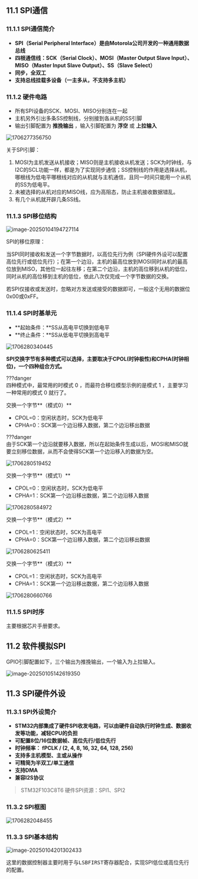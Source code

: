 ## 11.1 SPI通信

### 11.1.1 SPI通信简介

- **SPI（Serial Peripheral Interface）是由Motorola公司开发的一种通用数据总线**
- **四根通信线：SCK（Serial Clock）、MOSI（Master Output Slave Input）、MISO（Master Input Slave Output）、SS（Slave Select）**
- **同步，全双工**
- **支持总线挂载多设备（一主多从，不支持多主机）**

### 11.1.2 硬件电路

- 所有SPI设备的SCK、MOSI、MISO分别连在一起
- 主机另外引出多条SS控制线，分别接到各从机的SS引脚
- 输出引脚配置为 **推挽输出** ，输入引脚配置为 **浮空** 或 **上拉输入**

![1706277356750](11.SPI%E9%80%9A%E4%BF%A1/1706277356750.png)

关于SPI引脚：

1. MOSI为主机发送从机接收；MISO则是主机接收从机发送；SCK为时钟线，与I2C的SCL功能一样，都是为了实现同步通信；SS控制线的作用是选择从机，哪根线为低电平哪根线对应的从机就与主机通信，且同一时间只能用一个从机的SS为低电平。
2. 未被选择的从机对应的MISO线，应为高阻态，防止主机接收数据错乱。
3. 有几个从机就开辟几条SS线。

### 11.1.3 SPI移位结构

![image-20250104194727114](11.SPI%E9%80%9A%E4%BF%A1/image-20250104194727114.png)

SPI的移位原理：

当SPI同时接收和发送一个字节数据时，以高位先行为例（SPI硬件外设可以配置高位先行或低位先行）；在第一个边沿，主机的最高位放到MOSI同时从机的最高位放到MISO，其他位一起往左移；在第二个边沿，主机的高位移到从机的低位，同时从机的高位移到主机的低位，依此八次仅完成一个字节数据的交换。

若SPI仅接收或发送时，忽略对方发送或接受的数据即可，一般这个无用的数据位0x00或0xFF。

### 11.1.4 SPI时基单元

- **起始条件：**SS从高电平切换到低电平
- **终止条件：**SS从低电平切换到高电平

![1706280340445](11.SPI%E9%80%9A%E4%BF%A1/1706280340445.png)

**SPI交换字节有多种模式可以选择，主要取决于CPOL(时钟极性)和CPHA(时钟相位)，一个四种组合方式。**

???danger  
    四种模式中，最常用的时模式 0 ，而最符合移位模型示例的是模式 1 ，主要学习一种常用的模式 0 就行了。

交换一个字节**（模式0）**

- CPOL=0：空闲状态时，SCK为低电平
- CPHA=0：SCK第一个边沿移入数据，第二个边沿移出数据

???danger   
    由于SCK第一个边沿就要移入数据，所以在起始条件生成以后，MOSI和MISO就要立刻移位数据，从而不会使得SCK第一个边沿移入的数据为空。

![1706280519452](11.SPI%E9%80%9A%E4%BF%A1/1706280519452.png)

交换一个字节**（模式1）**

- CPOL=0：空闲状态时，SCK为低电平
- CPHA=1：SCK第一个边沿移出数据，第二个边沿移入数据

![1706280584972](11.SPI%E9%80%9A%E4%BF%A1/1706280584972.png)

交换一个字节**（模式2）**

- CPOL=1：空闲状态时，SCK为高电平
- CPHA=0：SCK第一个边沿移入数据，第二个边沿移出数据

![1706280625411](11.SPI%E9%80%9A%E4%BF%A1/1706280625411.png)

交换一个字节**（模式3）**

- CPOL=1：空闲状态时，SCK为高电平
- CPHA=1：SCK第一个边沿移出数据，第二个边沿移入数据

![1706280660766](11.SPI%E9%80%9A%E4%BF%A1/1706280660766.png)

### 11.1.5 SPI时序

主要根据芯片手册要求。



## 11.2 软件模拟SPI

GPIO引脚配置如下，三个输出为<kbd>推挽输出</kbd>，一个输入为<kbd>上拉输入</kbd>。

![image-20250105142619350](11.SPI%E9%80%9A%E4%BF%A1/image-20250105142619350.png)







## 11.3 SPI硬件外设

### 11.3.1 SPI外设简介

- **STM32内部集成了硬件SPI收发电路，可以由硬件自动执行时钟生成、数据收发等功能，减轻CPU的负担**
- **可配置8位/16位数据帧、高位先行/低位先行**
- **时钟频率： fPCLK / (2, 4, 8, 16, 32, 64, 128, 256)**
- **支持多主机模型、主或从操作**
- **可精简为半双工/单工通信**
- **支持DMA**
- **兼容I2S协议**

> STM32F103C8T6 硬件SPI资源：SPI1、SPI2

### 11.3.2 SPI框图

![1706282048455](11.SPI%E9%80%9A%E4%BF%A1/1706282048455.png)

### 11.3.3 SPI基本结构

![image-20250104201302433](11.SPI%E9%80%9A%E4%BF%A1/image-20250104201302433.png)



这里的数据控制器主要时用于与<kbd>LSBFIRST</kbd>寄存器配合，实现SPI低位或高位先行的配置。











